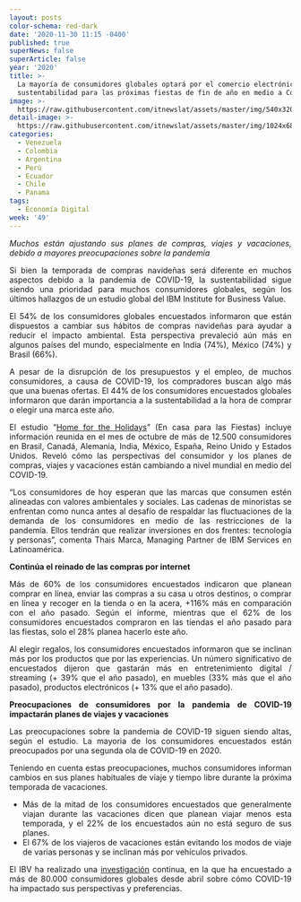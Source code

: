 ```yaml
---
layout: posts
color-schema: red-dark
date: '2020-11-30 11:15 -0400'
published: true
superNews: false
superArticle: false
year: '2020'
title: >-
  La mayoría de consumidores globales optará por el comercio electrónico y la
  sustentabilidad para las próximas fiestas de fin de año en medio a Covid-19 
image: >-
  https://raw.githubusercontent.com/itnewslat/assets/master/img/540x320/Comercio-Electronico-p.jpg
detail-image: >-
  https://raw.githubusercontent.com/itnewslat/assets/master/img/1024x680/Comercio-Electronico-g.jpg
categories:
  - Venezuela
  - Colombia
  - Argentina
  - Perú
  - Ecuador
  - Chile
  - Panama
tags:
  - Economía Digital
week: '49'
---
```

<p style="text-align: justify;"><strong></strong></p>
<p style="text-align: justify;"><em>Muchos están ajustando sus planes de compras, viajes y vacaciones, debido a mayores preocupaciones sobre la pandemia </em></p>
<p style="text-align: justify;">Si bien la temporada de compras navideñas será diferente en muchos aspectos debido a la pandemia de COVID-19, la sustentabilidad sigue siendo una prioridad para muchos consumidores globales, según los últimos hallazgos de un estudio global del IBM Institute for Business Value.</p>
<p style="text-align: justify;">El 54% de los consumidores globales encuestados informaron que están dispuestos a cambiar sus hábitos de compras navideñas para ayudar a reducir el impacto ambiental. Esta perspectiva prevaleció aún más en algunos países del mundo, especialmente en India (74%), México (74%) y Brasil (66%).</p>
<p style="text-align: justify;">A pesar de la disrupción de los presupuestos y el empleo, de muchos consumidores, a causa de COVID-19, los compradores buscan algo más que una buenas ofertas. El 44% de los consumidores encuestados globales informaron que darán importancia a la sustentabilidad a la hora de comprar o elegir una marca este año.</p>
<p style="text-align: justify;">El estudio “<a href="https://www.ibm.com/downloads/cas/V3NZRNJX">Home for the Holidays</a>” (En casa para las Fiestas) incluye información reunida en el mes de octubre de más de 12.500 consumidores en Brasil, Canadá, Alemania, India, México, España, Reino Unido y Estados Unidos. Reveló cómo las perspectivas del consumidor y los planes de compras, viajes y vacaciones están cambiando a nivel mundial en medio del COVID-19.</p>
<p style="text-align: justify;">“Los consumidores de hoy esperan que las marcas que consumen estén alineadas con valores ambientales y sociales. Las cadenas de minoristas se enfrentan como nunca antes al desafío de respaldar las fluctuaciones de la demanda de los consumidores en medio de las restricciones de la pandemia. Ellos tendrán que realizar inversiones en dos frentes: tecnología y personas”, comenta Thais Marca, Managing Partner de IBM Services en Latinoamérica.</p>
<p style="text-align: justify;"><strong>Continúa el reinado de las compras por internet</strong></p>
<p style="text-align: justify;">Más de 60% de los consumidores encuestados indicaron que planean comprar en línea, enviar las compras a su casa u otros destinos, o comprar en línea y recoger en la tienda o en la acera, +116% más en comparación con el año pasado. Según el informe, mientras que el 62% de los consumidores encuestados compraron en las tiendas el año pasado para las fiestas, solo el 28% planea hacerlo este año.</p>
<p style="text-align: justify;">Al elegir regalos, los consumidores encuestados informaron que se inclinan más por los productos que por las experiencias. Un número significativo de encuestados dijeron que gastarán más en entretenimiento digital / streaming (+ 39% que el año pasado), en muebles (33% más que el año pasado), productos electrónicos (+ 13% que el año pasado).</p>
<p style="text-align: justify;"><strong>Preocupaciones de consumidores por la pandemia de COVID-19 impactarán planes de viajes y vacaciones</strong></p>
<p style="text-align: justify;">Las preocupaciones sobre la pandemia de COVID-19 siguen siendo altas, según el estudio. La mayoria de los consumidores encuestados están preocupados por una segunda ola de COVID-19 en 2020.</p>
<p style="text-align: justify;">Teniendo en cuenta estas preocupaciones, muchos consumidores informan cambios en sus planes habituales de viaje y tiempo libre durante la próxima temporada de vacaciones.</p>

<ul style="text-align: justify;">
	<li>Más de la mitad de los consumidores encuestados que generalmente viajan durante las vacaciones dicen que planean viajar menos esta temporada, y el 22% de los encuestados aún no está seguro de sus planes.</li>
	<li>El 67% de los viajeros de vacaciones están evitando los modos de viaje de varias personas y se inclinan más por vehículos privados.</li>
</ul>
<p style="text-align: justify;">El IBV ha realizado una <a href="https://www.ibm.com/thought-leadership/institute-business-value/report/covid-19-consumer-survey">investigación</a> continua, en la que ha encuestado a más de 80.000 consumidores globales desde abril sobre cómo COVID-19 ha impactado sus perspectivas y preferencias.</p>


